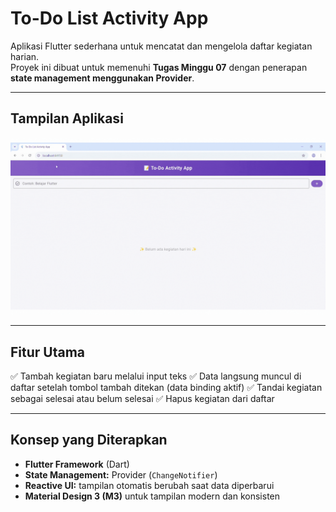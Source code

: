 # To-Do List Activity App

Aplikasi Flutter sederhana untuk mencatat dan mengelola daftar kegiatan harian.  
Proyek ini dibuat untuk memenuhi **Tugas Minggu 07** dengan penerapan **state management menggunakan Provider**.

---

## Tampilan Aplikasi
![Tampilan](image/todolistapp7.gif)

---

## Fitur Utama
✅ Tambah kegiatan baru melalui input teks
✅ Data langsung muncul di daftar setelah tombol tambah ditekan (data binding aktif)
✅ Tandai kegiatan sebagai selesai atau belum selesai
✅ Hapus kegiatan dari daftar

---

## Konsep yang Diterapkan
- **Flutter Framework** (Dart)
- **State Management:** Provider (`ChangeNotifier`)
- **Reactive UI:** tampilan otomatis berubah saat data diperbarui
- **Material Design 3 (M3)** untuk tampilan modern dan konsisten